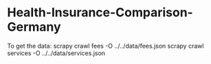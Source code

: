# Health-Insurance-Comparison-Germany


To get the data:
scrapy crawl fees -O ../../data/fees.json 
scrapy crawl services -O ../../data/services.json
